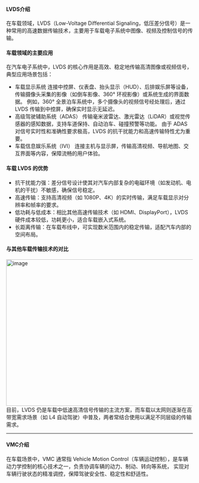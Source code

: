 #### LVDS介绍
在车载领域，LVDS（Low-Voltage Differential Signaling，低压差分信号）是一种常用的高速数据传输技术，主要用于车载电子系统中图像、视频及控制信号的传输。
#### 车载领域的主要应用
在汽车电子系统中，LVDS 的核心作用是高效、稳定地传输高清图像或视频信号，典型应用场景包括：
- 车载显示系统
连接中控屏、仪表盘、抬头显示（HUD）、后排娱乐屏等设备，传输摄像头采集的影像（如倒车影像、360° 环视影像）或系统生成的界面数据。
例如，360° 全景泊车系统中，多个摄像头的视频信号经处理后，通过 LVDS 传输到中控屏，确保实时显示无延迟。
- 高级驾驶辅助系统（ADAS）
传输毫米波雷达、激光雷达（LiDAR）或视觉传感器的感知数据，支持车道保持、自动泊车、碰撞预警等功能。
由于 ADAS 对信号实时性和准确性要求极高，LVDS 的抗干扰能力和高速传输特性尤为重要。
- 车载信息娱乐系统（IVI）
连接主机与显示屏，传输高清视频、导航地图、交互界面等内容，保障流畅的用户体验。
#### 车载 LVDS 的优势
- 抗干扰能力强：差分信号设计使其对汽车内部复杂的电磁环境（如发动机、电机的干扰）不敏感，确保信号稳定。
- 高速传输：支持高清视频（如 1080P、4K）的实时传输，满足车载显示对分辨率和帧率的要求。
- 低功耗与低成本：相比其他高速传输技术（如 HDMI、DisplayPort），LVDS 硬件成本较低，功耗更小，适合车载嵌入式系统。
- 长距离传输：在车载布线中，可实现数米范围内的稳定传输，适配汽车内部的空间布局。
#### 与其他车载传输技术的对比
<img width="1296" height="396" alt="image" src="https://github.com/user-attachments/assets/16721bff-2fa9-4d55-baa2-f68c392f7780" />
目前，LVDS 仍是车载中低速高清信号传输的主流方案，而车载以太网则逐渐在高带宽需求场景（如 L4 自动驾驶）中普及，两者常结合使用以满足不同层级的传输需求。

-----------------------------------------------------------------------------------------------

#### VMC介绍
在车载场景中，VMC 通常指 Vehicle Motion Control（车辆运动控制），是车辆动力学控制的核心技术之一，负责协调车辆的动力、制动、转向等系统，
实现对车辆行驶状态的精准调控，保障驾驶安全性、稳定性和舒适性。
